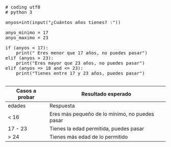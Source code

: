 <pre>
# coding utf8
# python 3

anyos=int(input("¿Cuántos años tienes? :"))

anyo_minimo = 17
anyo_maximo = 23

if (anyos < 17):
    print(" Eres menor que 17 años, no puedes pasar")
elif (anyos > 23):
    print("Eres mayor que 23 años, no puedes pasar")
elif (anyos => 18 and <= 23):
    print("Tienes entre 17 y 23 años, puedes pasar")
    
</pre>

| Casos a probar | Resultado esperado |
| -------------- | ------------------ |
| edades | Respuesta |
| < 16| Eres más pequeño de lo mínimo, no puedes pasar |
| 17 - 23  | Tienes la edad permitida, puedes pasar |
| > 24 | Tienes más edad de lo permitido |

